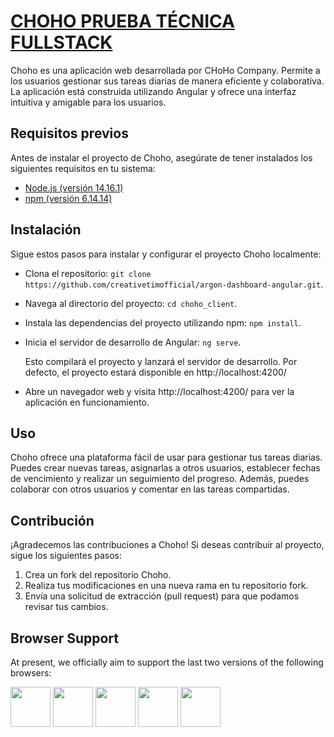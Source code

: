 # [CHOHO PRUEBA TÉCNICA FULLSTACK](https://www.chohocolombia.com/)

Choho es una aplicación web desarrollada por CHoHo Company. Permite a los usuarios gestionar sus tareas diarias de manera eficiente y colaborativa. La aplicación está construida utilizando Angular y ofrece una interfaz intuitiva y amigable para los usuarios.

## Requisitos previos

Antes de instalar el proyecto de Choho, asegúrate de tener instalados los siguientes requisitos en tu sistema:

* [Node.js (versión 14.16.1)](https://nodejs.org/es/download/releases)
* [npm (versión 6.14.14)](https://docs.npmjs.com/about-npm-versions)

## Instalación

Sigue estos pasos para instalar y configurar el proyecto Choho localmente:

* Clona el repositorio: `git clone https://github.com/creativetimofficial/argon-dashboard-angular.git`.
* Navega al directorio del proyecto: `cd choho_client`.
* Instala las dependencias del proyecto utilizando npm: `npm install`.
* Inicia el servidor de desarrollo de Angular: `ng serve`.


    Esto compilará el proyecto y lanzará el servidor de desarrollo. 
    Por defecto, el proyecto estará disponible en http://localhost:4200/

* Abre un navegador web y visita http://localhost:4200/ para ver la aplicación en funcionamiento.

## Uso
Choho ofrece una plataforma fácil de usar para gestionar tus tareas diarias. Puedes crear nuevas tareas, asignarlas a otros usuarios, establecer fechas de vencimiento y realizar un seguimiento del progreso. Además, puedes colaborar con otros usuarios y comentar en las tareas compartidas.

## Contribución

¡Agradecemos las contribuciones a Choho! Si deseas contribuir al proyecto, sigue los siguientes pasos:

1. Crea un fork del repositorio Choho.
2. Realiza tus modificaciones en una nueva rama en tu repositorio fork.
3. Envía una solicitud de extracción (pull request) para que podamos revisar tus cambios.

## Browser Support

At present, we officially aim to support the last two versions of the following browsers:

<img src="https://github.com/creativetimofficial/public-assets/blob/master/logos/chrome-logo.png?raw=true" width="64" height="64"> <img src="https://raw.githubusercontent.com/creativetimofficial/public-assets/master/logos/firefox-logo.png" width="64" height="64"> <img src="https://raw.githubusercontent.com/creativetimofficial/public-assets/master/logos/edge-logo.png" width="64" height="64"> <img src="https://raw.githubusercontent.com/creativetimofficial/public-assets/master/logos/safari-logo.png" width="64" height="64"> <img src="https://raw.githubusercontent.com/creativetimofficial/public-assets/master/logos/opera-logo.png" width="64" height="64">
